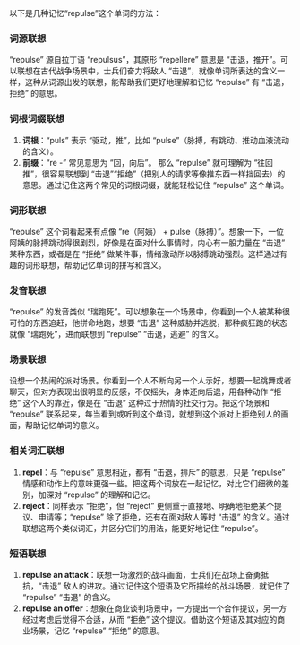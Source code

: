 以下是几种记忆“repulse”这个单词的方法：

### 词源联想
“repulse” 源自拉丁语 “repulsus”，其原形 “repellere” 意思是 “击退，推开”。可以联想在古代战争场景中，士兵们奋力将敌人 “击退”，就像单词所表达的含义一样，这种从词源出发的联想，能帮助我们更好地理解和记忆 “repulse” 有 “击退，拒绝” 的意思。

### 词根词缀联想
1. **词根**：“puls” 表示 “驱动，推”，比如 “pulse”（脉搏，有跳动、推动血液流动的含义）。
2. **前缀**：“re -” 常见意思为 “回，向后”。
那么 “repulse” 就可理解为 “往回推”，很容易联想到 “击退”“拒绝”（把别人的请求等像推东西一样挡回去）的意思。通过记住这两个常见的词根词缀，就能轻松记住 “repulse” 这个单词。

### 词形联想
“repulse” 这个词看起来有点像 “re（阿姨） + pulse（脉搏）”。想象一下，一位阿姨的脉搏跳动得很剧烈，好像是在面对什么事情时，内心有一股力量在 “击退” 某种东西，或者是在 “拒绝” 做某件事，情绪激动所以脉搏跳动强烈。这样通过有趣的词形联想，帮助记忆单词的拼写和含义。

### 发音联想
“repulse” 的发音类似 “瑞跑死”。可以想象在一个场景中，你看到一个人被某种很可怕的东西追赶，他拼命地跑，想要 “击退” 这种威胁并逃脱，那种疯狂跑的状态就像 “瑞跑死”，进而联想到 “repulse” “击退，逃避” 的含义。

### 场景联想
设想一个热闹的派对场景。你看到一个人不断向另一个人示好，想要一起跳舞或者聊天，但对方表现出很明显的反感，不仅摇头，身体还向后退，用各种动作 “拒绝” 这个人的靠近，像是在 “击退” 这种过于热情的社交行为。把这个场景和 “repulse” 联系起来，每当看到或听到这个单词，就想到这个派对上拒绝别人的画面，帮助记忆单词的意义。

### 相关词汇联想
1. **repel**：与 “repulse” 意思相近，都有 “击退，排斥” 的意思，只是 “repulse” 情感和动作上的意味更强一些。把这两个词放在一起记忆，对比它们细微的差别，加深对 “repulse” 的理解和记忆。
2. **reject**：同样表示 “拒绝”，但 “reject” 更侧重于直接地、明确地拒绝某个提议、申请等；“repulse” 除了拒绝，还有在面对敌人等时 “击退” 的含义。通过联想这两个类似词汇，并区分它们的用法，能更好地记住 “repulse”。

### 短语联想
1. **repulse an attack**：联想一场激烈的战斗画面，士兵们在战场上奋勇抵抗，“击退” 敌人的进攻。通过记住这个短语及它所描绘的战斗场景，就记住了 “repulse” “击退” 的含义。
2. **repulse an offer**：想象在商业谈判场景中，一方提出一个合作提议，另一方经过考虑后觉得不合适，从而 “拒绝” 这个提议。借助这个短语及其对应的商业场景，记忆 “repulse” “拒绝” 的意思。 